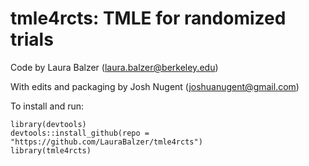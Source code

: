 # tmle4rcts: TMLE for randomized trials

Code by Laura Balzer (<laura.balzer@berkeley.edu>) 

With edits and packaging by Josh Nugent (<joshuanugent@gmail.com>)
 
To install and run:

```
library(devtools)
devtools::install_github(repo = "https://github.com/LauraBalzer/tmle4rcts")
library(tmle4rcts)
```
